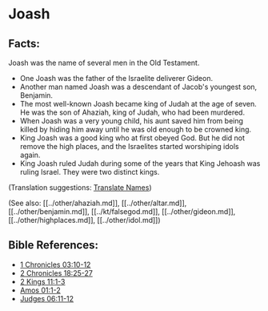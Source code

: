 # Joash #

## Facts: ##

Joash was the name of several men in the Old Testament.

* One Joash was the father of the Israelite deliverer Gideon.
* Another man named Joash was a descendant of Jacob's youngest son, Benjamin.
* The most well-known Joash became king of Judah at the age of seven. He was the son of Ahaziah, king of Judah, who had been murdered. 
* When Joash was a very young child, his aunt saved him from being killed by hiding him away until he was old enough to be crowned king.
* King Joash was a good king who at first obeyed God. But he did not remove the high places, and the Israelites started worshiping idols again.   
* King Joash ruled Judah during some of the years that King Jehoash was ruling Israel. They were two distinct kings.

(Translation suggestions: [Translate Names](en/ta-vol1/translate/man/translate-names))

(See also: [[../other/ahaziah.md]], [[../other/altar.md]], [[../other/benjamin.md]], [[../kt/falsegod.md]], [[../other/gideon.md]], [[../other/highplaces.md]], [[../other/idol.md]])

## Bible References: ##

* [1 Chronicles 03:10-12](en/tn/1ch/help/03/10)
* [2 Chronicles 18:25-27](en/tn/2ch/help/18/25)
* [2 Kings 11:1-3](en/tn/2ki/help/11/01)
* [Amos 01:1-2](en/tn/amo/help/01/01)
* [Judges 06:11-12](en/tn/jdg/help/06/11)